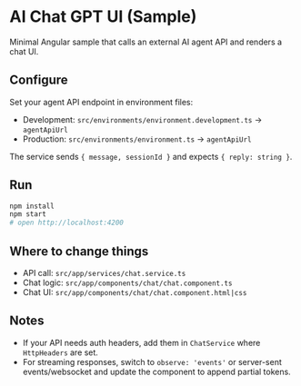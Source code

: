 # AI Chat GPT UI (Sample)

Minimal Angular sample that calls an external AI agent API and renders a chat UI.

## Configure

Set your agent API endpoint in environment files:

- Development: `src/environments/environment.development.ts` → `agentApiUrl`
- Production: `src/environments/environment.ts` → `agentApiUrl`

The service sends `{ message, sessionId }` and expects `{ reply: string }`.

## Run

```bash
npm install
npm start
# open http://localhost:4200
```

## Where to change things

- API call: `src/app/services/chat.service.ts`
- Chat logic: `src/app/components/chat/chat.component.ts`
- Chat UI: `src/app/components/chat/chat.component.html|css`

## Notes

- If your API needs auth headers, add them in `ChatService` where `HttpHeaders` are set.
- For streaming responses, switch to `observe: 'events'` or server-sent events/websocket and update the component to append partial tokens.
